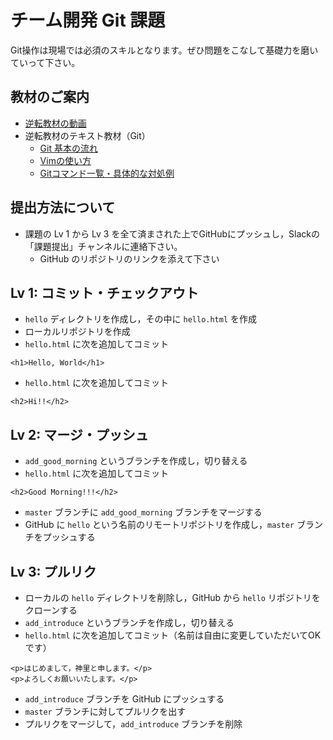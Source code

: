 # チーム開発 Git 課題
Git操作は現場では必須のスキルとなります。ぜひ問題をこなして基礎力を磨いていって下さい。

## 教材のご案内

- [逆転教材の動画](https://www.yanbaru-code.com/movies)
- 逆転教材のテキスト教材（Git）
  - [Git 基本の流れ](https://www.yanbaru-code.com/texts/317)
  - [Vimの使い方](https://www.yanbaru-code.com/texts/192)
  - [Gitコマンド一覧・具体的な対処例](https://www.yanbaru-code.com/texts/193)

## 提出方法について

- 課題の Lv 1 から Lv 3 を全て済まされた上でGitHubにプッシュし，Slackの「課題提出」チャンネルに連絡下さい。
  - GitHub のリポジトリのリンクを添えて下さい

## Lv 1: コミット・チェックアウト

- `hello` ディレクトリを作成し，その中に `hello.html` を作成
- ローカルリポジトリを作成
- `hello.html` に次を追加してコミット

```
<h1>Hello, World</h1>
```

- `hello.html` に次を追加してコミット

```
<h2>Hi!!</h2>
```

## Lv 2: マージ・プッシュ

- `add_good_morning` というブランチを作成し，切り替える
- `hello.html` に次を追加してコミット

```
<h2>Good Morning!!!</h2>
```

- `master` ブランチに `add_good_morning` ブランチをマージする
- GitHub に `hello` という名前のリモートリポジトリを作成し，`master` ブランチをプッシュする

## Lv 3: プルリク

- ローカルの `hello` ディレクトリを削除し，GitHub から `hello` リポジトリをクローンする
- `add_introduce` というブランチを作成し，切り替える
- `hello.html` に次を追加してコミット（名前は自由に変更していただいてOKです）

```
<p>はじめまして，神里と申します。</p>
<p>よろしくお願いいたします。</p>
```

- `add_introduce` ブランチを GitHub にプッシュする
- `master` ブランチに対してプルリクを出す
- プルリクをマージして，`add_introduce` ブランチを削除